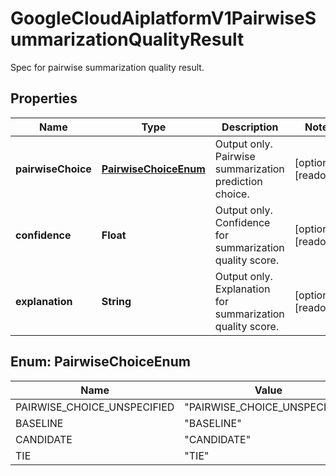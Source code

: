 

# GoogleCloudAiplatformV1PairwiseSummarizationQualityResult

Spec for pairwise summarization quality result.

## Properties

| Name | Type | Description | Notes |
|------------ | ------------- | ------------- | -------------|
|**pairwiseChoice** | [**PairwiseChoiceEnum**](#PairwiseChoiceEnum) | Output only. Pairwise summarization prediction choice. |  [optional] [readonly] |
|**confidence** | **Float** | Output only. Confidence for summarization quality score. |  [optional] [readonly] |
|**explanation** | **String** | Output only. Explanation for summarization quality score. |  [optional] [readonly] |



## Enum: PairwiseChoiceEnum

| Name | Value |
|---- | -----|
| PAIRWISE_CHOICE_UNSPECIFIED | &quot;PAIRWISE_CHOICE_UNSPECIFIED&quot; |
| BASELINE | &quot;BASELINE&quot; |
| CANDIDATE | &quot;CANDIDATE&quot; |
| TIE | &quot;TIE&quot; |



